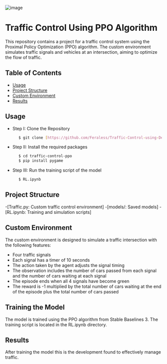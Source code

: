 ![image](https://github.com/user-attachments/assets/6d93db8a-2779-4570-80a4-5a21619a2b2b)

# Traffic Control Using PPO Algorithm

This repository contains a project for a traffic control system using the Proximal Policy Optimization (PPO) algorithm. The custom environment simulates traffic signals and vehicles at an intersection, aiming to optimize the flow of traffic.

## Table of Contents

- [Usage](#usage)
- [Project Structure](#project-structure)
- [Custom Environment](#custom-environment)
- [Results](#results)

## Usage
 * Step I: Clone the Repository
```sh
      $ git clone [https://github.com/Feraless/Traffic-Control-using-Deep-RL/tree/main]
```
  * Step II: Install the required packages
```sh
      $ cd traffic-control-ppo
      $ pip install pygame
```
* Step III: Run the training script of the model
```sh
      $ RL.ipynb
```
## Project Structure
-[Traffic.py: Custom traffic control environment]
-[models/: Saved models]
-[RL.ipynb: Training and simulation scripts]

## Custom Environment

The custom environment is designed to simulate a traffic intersection with the following features:

* Four traffic signals
* Each signal has a timer of 10 seconds
* The action taken by the agent adjusts the signal timing
* The observation includes the number of cars passed from each signal and the number of cars waiting at each signal
* The episode ends when all 4 signals have become green
* The reward is -1 multiplied by the total number of cars waiting at the end of the episode plus the total number of cars passed 

## Training the Model

The model is trained using the PPO algorithm from Stable Baselines 3. The training script is located in the RL.ipynb directory.

## Results

After training the model this is the development found to effectively manage traffic.



